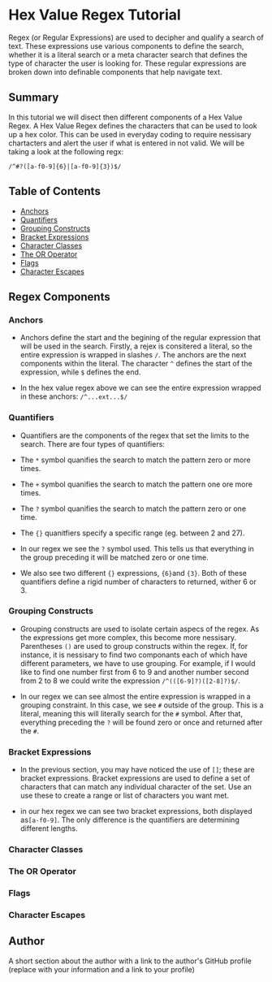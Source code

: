 # Hex Value Regex Tutorial

Regex (or Regular Expressions) are used to decipher and qualify a search of text. These expressions use various components to define the search, whether it is a literal search or a meta character search that defines the type of character the user is looking for. These regular expressions are broken down into definable components that help navigate text. 

## Summary

In this tutorial we will disect then different components of a Hex Value Regex. A Hex Value Regex defines the characters that can be used to look up a hex color. This can be used in everyday coding to require nessisary chartacters and alert the user if what is entered in not valid. We will be taking a look at the following regx:

`/^#?([a-f0-9]{6}|[a-f0-9]{3})$/`

## Table of Contents

- [Anchors](#anchors)
- [Quantifiers](#quantifiers)
- [Grouping Constructs](#grouping-constructs)
- [Bracket Expressions](#bracket-expressions)
- [Character Classes](#character-classes)
- [The OR Operator](#the-or-operator)
- [Flags](#flags)
- [Character Escapes](#character-escapes)

## Regex Components

### Anchors

* Anchors define the start and the begining of the regular expression that will be used in the search. Firstly, a rejex is consitered a literal, so the entire expression is wrapped in slashes `/`. The anchors are the next components within the literal. The character `^` defines the start of the expression, while `$` defines the end.

* In the hex value regex above we can see the entire expression wrapped in these anchors: `/^...ext...$/`

### Quantifiers

* Quantifiers are the components of the regex that set the limits to the search. There are four types of quantifiers:
 * The `*` symbol quanifies the search to match the pattern zero or more times.
 * The `+` symbol quanifies the search to match the pattern one ore more times.
 * The `?` symbol quanifies the search to match the pattern zero or one time.
 * The `{}` quanitfiers specify a specific range (eg. between 2 and 27).

* In our regex we see the `?` symbol used. This tells us that everything in the group preceding it will be matched zero or one time.
* We also see two different `{}` expressions, `{6}`and `{3}`. Both of these quantifiers define a rigid number of characters to returned, wither 6 or 3.

### Grouping Constructs

* Grouping constructs are used to isolate certain aspecs of the regex. As the expressions get more complex, this become more nessisary.
Parentheses `()` are used to group constructs within the regex. If, for instance, it is nessisary to find two componants each of which have different parameters, we have to use grouping. For example, if I would like to find one number first from 6 to 9 and another number second from 2 to 8 we could write the expression `/^(([6-9]?)([2-8]?)$/`.

* In our regex we can see almost the entire expression is wrapped in a grouping constraint. In this case, we see `#` outside of the group. This is a literal, meaning this will literally search for the `#` symbol. After that, everything preceding the `?` will be found zero or once and returned after the `#`.

### Bracket Expressions

* In the previous section, you may have noticed the use of `[]`; these are bracket expressions. Bracket expressions are used to define a set of characters that can match any individual character of the set. Use an use these to create a range or list of characters you want met.

* in our hex regex we can see two bracket expressions, both displayed as`[a-f0-9]`. The only difference is the quantifiers are determining different lengths.

### Character Classes

### The OR Operator

### Flags

### Character Escapes

## Author

A short section about the author with a link to the author's GitHub profile (replace with your information and a link to your profile)
